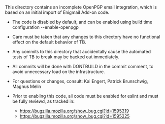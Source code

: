 This directory contains an incomplete OpenPGP email integration,
which is based on an initial import of Enigmail Add-on code.

- The code is disabled by default, and can be enabled using
  build time configuration --enable-openpgp

- Care must be taken that any changes to this directory have no
  functional effect on the default behavior of TB.

- Any commits to this directory that accidentally cause the automated
  tests of TB to break may be backed out immediately.

- All commits will be done with DONTBUILD in the commit comment,
  to avoid unnecessary load on the infrastructure.

- For questions or changes, consult:
  Kai Engert, Patrick Brunschwig, Magnus Melin

- Prior to enabling this code, all code must be enabled for
  eslint and must be fully reviewd, as tracked in:
  - https://bugzilla.mozilla.org/show_bug.cgi?id=1595319
  - https://bugzilla.mozilla.org/show_bug.cgi?id=1595325
